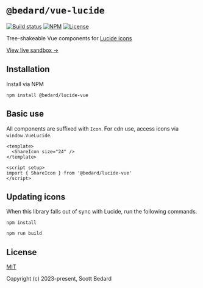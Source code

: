 # `@bedard/vue-lucide`

[![Build status](https://img.shields.io/github/actions/workflow/status/scottbedard/vue-lucide/build.yml?branch=main)](https://github.com/scottbedard/vue-lucide/actions)
[![NPM](https://img.shields.io/npm/v/@bedard/vue-lucide)](https://www.npmjs.com/package/@bedard/vue-lucide)
[![License](https://img.shields.io/github/license/scottbedard/vue-sortablejs?color=blue)](https://github.com/scottbedard/vue-lucide/blob/main/LICENSE)

Tree-shakeable Vue components for [Lucide icons](https://lucide.dev/)

[View live sandbox →](https://vue-lucide.scottbedard.net)

## Installation

Install via NPM

```
npm install @bedard/lucide-vue
```

## Basic use

All components are suffixed with `Icon`. For cdn use, access icons via `window.VueLucide`.

```vue
<template>
  <ShareIcon size="24" />
</template>

<script setup>
import { ShareIcon } from '@bedard/lucide-vue'
</script>
```

## Updating icons

When this library falls out of sync with Lucide, run the following commands.

```
npm install

npm run build
```

## License

[MIT](https://github.com/scottbedard/vue-lucide/blob/master/LICENSE)

Copyright (c) 2023-present, Scott Bedard
